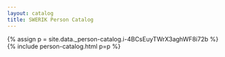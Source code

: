 ```yaml
---
layout: catalog
title: SWERIK Person Catalog
---
```

{% assign p = site.data._person-catalog.i-4BCsEuyTWrX3aghWF8i72b %}
{% include person-catalog.html p=p %}

